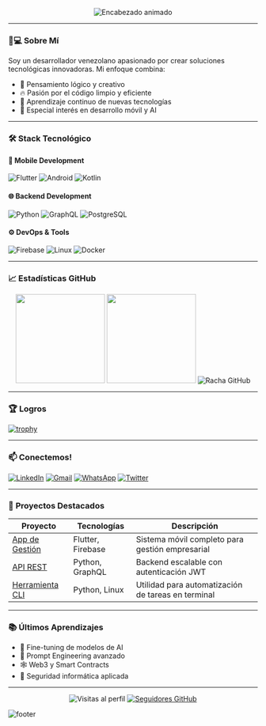 <p align="center">
  <img src="https://readme-typing-svg.demolab.com?font=Fira+Code&size=30&duration=3000&pause=1000&color=7A3EFF&center=true&vCenter=true&width=435&lines=%F0%9F%91%8B+Antonio+Morales;%F0%9F%92%BB+Full-Stack+Developer;%F0%9F%A7%91%E2%80%8D%F0%9F%92%BB+Apasionado+por+la+Tecnolog%C3%ADa;%F0%9F%93%9A+Autodidacta+Continuo;%E2%9C%A8+Creando+el+Futuro" alt="Encabezado animado" />
</p>

---

### 👨💻 **Sobre Mí**
Soy un desarrollador venezolano apasionado por crear soluciones tecnológicas innovadoras. Mi enfoque combina:
- 🧠 Pensamiento lógico y creativo
- 🔥 Pasión por el código limpio y eficiente
- 🚀 Aprendizaje continuo de nuevas tecnologías
- 📱 Especial interés en desarrollo móvil y AI

---

### 🛠 **Stack Tecnológico**

#### 📱 Mobile Development
![Flutter](https://img.shields.io/badge/Flutter-02569B?style=for-the-badge&logo=flutter&logoColor=white)
![Android](https://img.shields.io/badge/Android-3DDC84?style=for-the-badge&logo=android&logoColor=white)
![Kotlin](https://img.shields.io/badge/Kotlin-7F52FF?style=for-the-badge&logo=kotlin&logoColor=white)

#### 🌐 Backend Development
![Python](https://img.shields.io/badge/Python-3776AB?style=for-the-badge&logo=python&logoColor=white)
![GraphQL](https://img.shields.io/badge/GraphQL-E10098?style=for-the-badge&logo=graphql&logoColor=white)
![PostgreSQL](https://img.shields.io/badge/PostgreSQL-4169E1?style=for-the-badge&logo=postgresql&logoColor=white)

#### ⚙️ DevOps & Tools
![Firebase](https://img.shields.io/badge/Firebase-FFCA28?style=for-the-badge&logo=firebase&logoColor=black)
![Linux](https://img.shields.io/badge/Linux-FCC624?style=for-the-badge&logo=linux&logoColor=black)
![Docker](https://img.shields.io/badge/Docker-2496ED?style=for-the-badge&logo=docker&logoColor=white)

---

### 📈 **Estadísticas GitHub**

<div align="center">
  <img height="180em" src="https://github-readme-stats.vercel.app/api?username=Antonio-Naoki&show_icons=true&theme=nightowl&include_all_commits=true&count_private=true"/>
  <img height="180em" src="https://github-readme-stats.vercel.app/api/top-langs/?username=Antonio-Naoki&layout=compact&langs_count=8&theme=nightowl"/>
  <img src="https://github-readme-streak-stats.herokuapp.com/?user=Antonio-Naoki&theme=nightowl" alt="Racha GitHub" />
</div>

---

### 🏆 **Logros**
[![trophy](https://github-profile-trophy.vercel.app/?username=Antonio-Naoki&theme=onedark&row=1&margin-w=15)](https://github.com/ryo-ma/github-profile-trophy)

---

### 📫 **Conectemos!**

[![LinkedIn](https://img.shields.io/badge/LinkedIn-0A66C2?style=for-the-badge&logo=linkedin&logoColor=white)](https://www.linkedin.com/in/antonio-morales-23b781266/)
[![Gmail](https://img.shields.io/badge/Gmail-EA4335?style=for-the-badge&logo=gmail&logoColor=white)](mailto:tuemail@gmail.com)
[![WhatsApp](https://img.shields.io/badge/WhatsApp-25D366?style=for-the-badge&logo=whatsapp&logoColor=white)](https://wa.me/584144026495)
[![Twitter](https://img.shields.io/badge/Twitter-1DA1F2?style=for-the-badge&logo=twitter&logoColor=white)](https://twitter.com/tu_usuario)

---

### 🎨 **Proyectos Destacados**
| Proyecto | Tecnologías | Descripción |
|----------|-------------|-------------|
| [App de Gestión](https://github.com/) | Flutter, Firebase | Sistema móvil completo para gestión empresarial |
| [API REST](https://github.com/) | Python, GraphQL | Backend escalable con autenticación JWT |
| [Herramienta CLI](https://github.com/) | Python, Linux | Utilidad para automatización de tareas en terminal |

---

### 📚 **Últimos Aprendizajes**
- 🤖 Fine-tuning de modelos de AI
- 🧠 Prompt Engineering avanzado
- 🕸️ Web3 y Smart Contracts
- 🔐 Seguridad informática aplicada

---

<p align="center">
  <img src="https://komarev.com/ghpvc/?username=Antonio-Naoki&color=blueviolet&style=flat-square" alt="Visitas al perfil">
  <a href="https://github.com/Antonio-Naoki?tab=followers">
    <img src="https://img.shields.io/github/followers/Antonio-Naoki?label=S%C3%ADgueme&style=social" alt="Seguidores GitHub">
  </a>
</p>

![footer](https://github.com/Antonio-Naoki/Antonio-Naoki/blob/output/github-contribution-grid-snake.svg)
